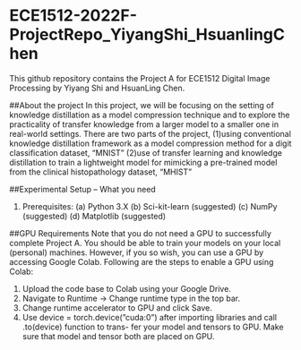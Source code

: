 # ECE1512-2022F-ProjectRepo_YiyangShi_HsuanlingChen
This github repository contains the Project A for ECE1512 Digital Image Processing by Yiyang Shi and HsuanLing Chen. 

##About the project
In this project, we will be focusing on the setting of knowledge distillation as a model compression technique and to explore the practicality of transfer knowledge from a larger model to a smaller one in real-world settings. There are two parts of the project, 
(1)using conventional knowledge distillation framework as a model compression method for a digit classification dataset, “MNIST” 
(2)use of transfer learning and knowledge distillation to train a lightweight model for mimicking a pre-trained model from the clinical histopathology dataset, “MHIST”

##Experimental Setup – What you need
1. Prerequisites:
(a) Python 3.X
(b) Sci-kit-learn (suggested)
(c) NumPy (suggested) (d) Matplotlib (suggested)

##GPU Requirements
Note that you do not need a GPU to successfully complete Project A. You should be able to train your models on your local (personal) machines. However, if you so wish, you can use a GPU by accessing Google Colab. Following are the steps to enable a GPU using Colab:
1. Upload the code base to Colab using your Google Drive.
2. Navigate to Runtime → Change runtime type in the top bar.
3. Change runtime accelerator to GPU and click Save.
4. Use device = torch.device(”cuda:0”) after importing libraries and call .to(device) function to trans- fer your model and tensors to GPU. Make sure that model and tensor both are placed on GPU.
